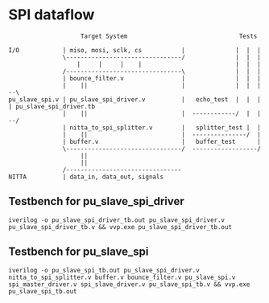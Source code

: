 # SPI dataflow

```
                    Target System                               Tests
                                                                    
I/O            | miso, mosi, sclk, cs           |              |  |  |
               \--------------------------------/              |  |  |
                   |     |     |    |                          |  |  |
               /--------------------------------\              |  |  |
               | bounce_filter.v                |              |  |  |
               |    ||                          |              |  |  | --\
pu_slave_spi.v | pu_slave_spi_driver.v          |   echo_test  |  |  |   | pu_slave_spi_driver.tb
               |    ||                          |  ------------/  |  | --/
               | nitta_to_spi_splitter.v        |   splitter_test |  |
               |    ||                          |  ---------------/  |
               | buffer.v                       |   buffer_test      |
               \--------------------------------/  ------------------/
                    ||
                    ||
               /--------------------------------
NITTA          | data_in, data_out, signals
```



## Testbench for pu_slave_spi_driver
`iverilog -o pu_slave_spi_driver_tb.out pu_slave_spi_driver.v pu_slave_spi_driver_tb.v && vvp.exe pu_slave_spi_driver_tb.out`

## Testbench for pu_slave_spi
`iverilog -o pu_slave_spi_tb.out pu_slave_spi_driver.v nitta_to_spi_splitter.v buffer.v bounce_filter.v pu_slave_spi.v spi_master_driver.v spi_slave_driver.v pu_slave_spi_tb.v && vvp.exe pu_slave_spi_tb.out`
